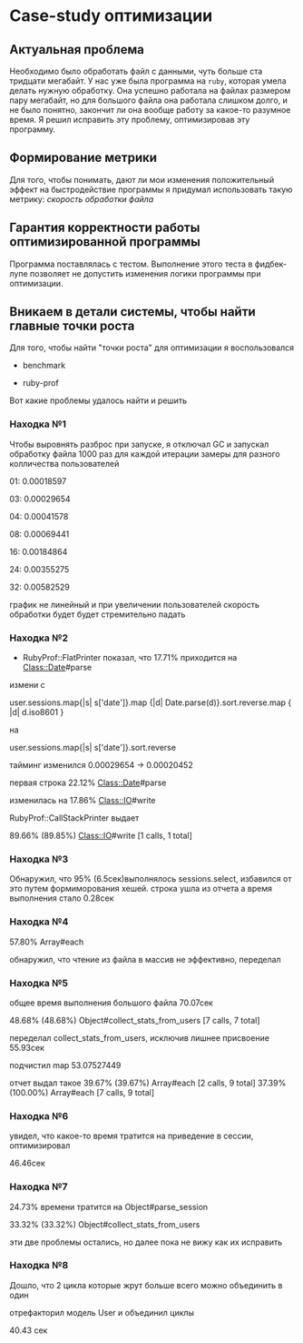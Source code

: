 # Case-study оптимизации
## Актуальная проблема
Необходимо было обработать файл с данными, чуть больше ста тридцати мегабайт.
У нас уже была программа на `ruby`, которая умела делать нужную обработку.
Она успешно работала на файлах размером пару мегабайт, но для большого файла она работала слишком долго, и не было понятно, закончит ли она вообще работу за какое-то разумное время.
Я решил исправить эту проблему, оптимизировав эту программу.

## Формирование метрики
Для того, чтобы понимать, дают ли мои изменения положительный эффект на быстродействие программы я придумал использовать такую метрику: *скорость обработки файла*

## Гарантия корректности работы оптимизированной программы
Программа поставлялась с тестом. Выполнение этого теста в фидбек-лупе позволяет не допустить изменения логики программы при оптимизации.

## Вникаем в детали системы, чтобы найти главные точки роста
Для того, чтобы найти "точки роста" для оптимизации я воспользовался 

* benchmark

* ruby-prof

Вот какие проблемы удалось найти и решить

### Находка №1
Чтобы выровнять разброс при запуске, я отключал GC и запускал обработку файла 1000 раз для каждой итерации
замеры для разного колличества пользователей

01: 0.00018597

03: 0.00029654

04: 0.00041578

08: 0.00069441

16: 0.00184864

24: 0.00355275

32: 0.00582529

график не линейный и при увеличении пользователей скорость обработки будет будет стремительно падать

### Находка №2
- RubyProf::FlatPrinter показал, что 17.71% приходится на <Class::Date>#parse

измени с

user.sessions.map{|s| s['date']}.map {|d| Date.parse(d)}.sort.reverse.map { |d| d.iso8601 }

на 

user.sessions.map{|s| s['date']}.sort.reverse

тайминг изменился
0.00029654 -> 0.00020452 

первая строка 22.12% <Class::Date>#parse 
 
изменилась на 17.86%  <Class::IO>#write

RubyProf::CallStackPrinter выдает

89.66% (89.85%) <Class::IO>#write [1 calls, 1 total]

### Находка №3
Обнаружил, что 95% (6.5сек)выполнялось sessions.select,
избавился от это путем формиморования хешей.
строка ушла из отчета а время выполнения стало 0.28сек

### Находка №4
57.80% Array#each

обнаружил, что чтение из файла в массив не эффективно, переделал

### Находка №5
общее время выполнения большого файла 70.07сек

48.68% (48.68%) Object#collect_stats_from_users [7 calls, 7 total]

переделал collect_stats_from_users, исключив лишнее присвоение 55.93сек

подчистил map 53.07527449

отчет выдал такое
39.67% (39.67%) Array#each [2 calls, 9 total]
37.39% (100.00%) Array#each [7 calls, 9 total]

### Находка №6

увидел, что какое-то время тратится на приведение в сессии, оптимизировал

46.46сек

### Находка №7

24.73% времени тратится на Object#parse_session

33.32% (33.32%) Object#collect_stats_from_users

эти две проблемы остались, но далее пока не вижу как их исправить

### Находка №8 

Дошло, что 2 цикла которые жрут больше всего можно объединить в один

отрефакторил модель User и объединил циклы

40.43 сек
